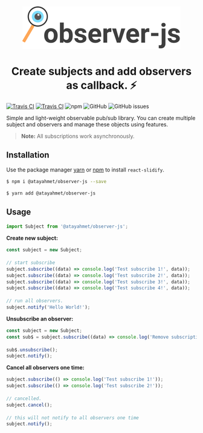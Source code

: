 <br />
<p align="center">
  <a href="https://github.com/chakra-ui/chakra-ui/tree/master/logo">
    <img src="/logo.png" alt="observer-js" />
  </a>
</p>

<h1 align="center">Create subjects and add observers as callback. ⚡️</h1>

[![Travis CI](https://img.shields.io/travis/atayahmet/observer-js?style=flat-square)](https://img.shields.io/travis/atayahmet/observer-js?style=flat-square) [![Travis CI](https://img.shields.io/npm/v/@atayahmet/observer-js?style=flat-square)](https://img.shields.io/npm/v/@atayahmet/observer-js?style=flat-square) ![npm](https://img.shields.io/npm/dw/@atayahmet/observer-js?style=flat-square) ![GitHub](https://img.shields.io/github/license/atayahmet/observer-js?style=flat-square) ![GitHub issues](https://img.shields.io/github/issues/atayahmet/observer-js?style=flat-square)

Simple and light-weight observable pub/sub library. You can create multiple subject and observers and manage these objects using features.

>**Note:** All subscriptions work asynchronously.

## Installation

Use the package manager [yarn](https://yarnpkg.com/) or [npm](https://www.npmjs.com) to install `react-slidify`.

```sh
$ npm i @atayahmet/observer-js --save
```

```sh
$ yarn add @atayahmet/observer-js
```

## Usage
```js
import Subject from '@atayahmet/observer-js';
```

**Create new subject:**

```js
const subject = new Subject;

// start subscribe
subject.subscribe((data) => console.log('Test subscribe 1!', data));
subject.subscribe((data) => console.log('Test subscribe 2!', data));
subject.subscribe((data) => console.log('Test subscribe 3!', data));
subject.subscribe((data) => console.log('Test subscribe 4!', data));

// run all observers.
subject.notify('Hello World!');
```

**Unsubscribe an observer:**

```js
const subject = new Subject;
const sub$ = subject.subscribe((data) => console.log('Remove subscription!', data));

sub$.unsubscribe();
subject.notify();
```

**Cancel all observers one time:**

```js
subject.subscribe(() => console.log('Test subscribe 1!'));
subject.subscribe(() => console.log('Test subscribe 2!'));

// cancelled.
subject.cancel();

// this will not notify to all observers one time
subject.notify();
```